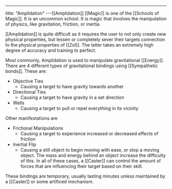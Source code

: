 ---
title: "Amplidation"
---[[Amplidation]] [[Magic]] is one of the [[Schools of Magic]]. It is an uncommon school. It is magic that involves the manipulation of physics, like gravitation, friction, or inertia.

[[Amplidation]] is quite difficult as it requires the user to not only create new physical properties, but lessen or completely sever their targets connection to the physical properties of [[Zol]]. The latter takes an extremely high degree of accuracy and training to perfect.

Most commonly, Amplidation is used to manipulate gravitational [[Energy]]. There are 4 different types of gravitational bindings using [[Sympathetic bonds]]. These are:
- Objective Ties
	- Causing a target to have gravity towards another
- Directional Ties
	- Causing a target to have gravity in a set direction
- Wells
	- Causing a target to pull or repel everything in its vicinity

Other manifestations are
- Frictional Manipulations
	- Causing a target to experience increased or decreased effects of friction
- Inertial Flip
	- Causing a still object to begin moving with ease, or stop a moving object. The mass and energy behind an object increase the difficulty of this.
In all of these cases, a [[Caster]] can control the amount of forces that are influencing their target based on their skill.

These bindings are temporary, usually lasting minutes unless maintained by a [[Caster]] or some artificed mechanism. 